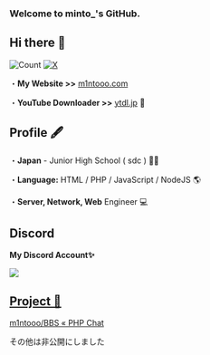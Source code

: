 ### Welcome to minto_'s GitHub.
## Hi there 👋
![Count](https://komarev.com/ghpvc/?username=mintooo&color=4169e1&style=flat) [![X](https://img.shields.io/twitter/follow/m1ntooo_?style=social)](https://x.com/m1ntooo_)

・**My Website >>** [m1ntooo.com](https://m1ntooo.com)

・**YouTube Downloader >>** [ytdl.jp](https://ytdl.jp) 🎥

## Profile 🖋 
・**Japan** - Junior High School ( sdc ) 🏫🗾

・**Language:** HTML / PHP / JavaScript / NodeJS 🌎

・**Server, Network, Web** Engineer 💻

## Discord
**My Discord Account✨**

 <a href="https://discord.com/users/1231271616043028544">
 <img src="https://discord.c99.nl/widget/theme-4/1231271616043028544.png">

## Project 👀
<p>
<a href="https://github.com/m1ntooo/BBS">m1ntooo/BBS « PHP Chat</a>
<p>その他は非公開にしました</p>
  </a>
</p>

<img src="https://count.getloli.com/get/@m1ntooo" alt="" />

